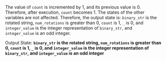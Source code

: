 The value of `count` is incremented by 1, and its previous value is 0. Therefore, after execution, `count` becomes 1. The states of the other variables are not affected. Therefore, the output state is: `binary_str` is the rotated string, `num_rotations` is greater than 0, `count` is 1, `_` is 0, and `integer_value` is the integer representation of `binary_str`, and `integer_value` is an odd integer.

Output State: **`binary_str` is the rotated string, `num_rotations` is greater than 0, `count` is 1, `_` is 0, and `integer_value` is the integer representation of `binary_str`, and `integer_value` is an odd integer**